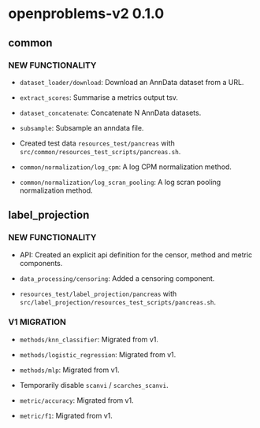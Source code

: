 # openproblems-v2 0.1.0

## common

### NEW FUNCTIONALITY

* `dataset_loader/download`: Download an AnnData dataset from a URL.

* `extract_scores`: Summarise a metrics output tsv.

* `dataset_concatenate`: Concatenate N AnnData datasets.

* `subsample`: Subsample an anndata file.

* Created test data `resources_test/pancreas` with `src/common/resources_test_scripts/pancreas.sh`.

* `common/normalization/log_cpm`: A log CPM normalization method.

* `common/normalization/log_scran_pooling`: A log scran pooling normalization method.

## label_projection

### NEW FUNCTIONALITY

* API: Created an explicit api definition for the censor, method and metric components.

* `data_processing/censoring`: Added a censoring component.

* `resources_test/label_projection/pancreas` with `src/label_projection/resources_test_scripts/pancreas.sh`.

### V1 MIGRATION

* `methods/knn_classifier`: Migrated from v1.

* `methods/logistic_regression`: Migrated from v1.

* `methods/mlp`: Migrated from v1.

* Temporarily disable `scanvi` / `scarches_scanvi`.

* `metric/accuracy`: Migrated from v1.

* `metric/f1`: Migrated from v1.